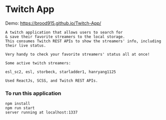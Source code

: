 # Twitch App

Demo: https://brood915.github.io/Twitch-App/

```
A twitch application that allows users to search for 
& save their favorite streamers to the local storage. 
This consumes Twitch REST APIs to show the streamers' info, including their live status. 

Very handy to check your favorite streamers' status all at once!

Some active twitch streamers: 

esl_sc2, esl, storbeck, starladder1, hanryang1125

Used ReactJs, SCSS, and Twitch REST APIs.

```


### To run this application

```
npm install
npm run start
server running at localhost:1337
```


